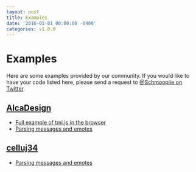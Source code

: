 ```yaml
---
layout: post
title: Examples
date: '2016-01-01 00:00:00 -0400'
categories: v1.0.0
---
```


# Examples

Here are some examples provided by our community. If you would like to have your code listed here, please send a request to [@Schmoopiie on Twitter](https://twitter.com/Schmoopiie).

## [AlcaDesign](https://github.com/AlcaDesign)

* [Full example of tmi.js in the browser](https://gist.github.com/AlcaDesign/742d8cb82e3e93ad4205)
* [Parsing messages and emotes](https://github.com/Schmoopiie/tmi.js/issues/11#issuecomment-116459845)

## [celluj34](https://github.com/celluj34)

* [Parsing messages and emotes](https://github.com/Schmoopiie/tmi.js/issues/11#issuecomment-117426676)

